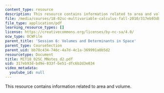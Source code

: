 ```yaml
---
content_type: resource
description: This resource contains information related to area and volume.
file: /media/courses/18-02sc-multivariable-calculus-fall-2010/317eb93dbd9e833fbe51dfc6b2d3e034_MIT18_02SC_MNotes_d2.pdf
file_type: application/pdf
learning_resource_types: []
license: https://creativecommons.org/licenses/by-nc-sa/4.0/
ocw_type: OCWFile
parent_title: 'Session 6: Volumes and Determinants in Space'
parent_type: CourseSection
parent_uid: bb78c434-746c-4a7d-4c1a-369991a0b5d2
resourcetype: Document
title: MIT18_02SC_MNotes_d2.pdf
uid: 317eb93d-bd9e-833f-be51-dfc6b2d3e034
video_metadata:
  youtube_id: null
---
```

This resource contains information related to area and volume.